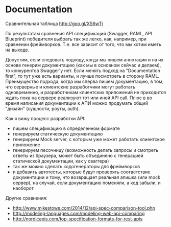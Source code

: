# Documentation

Сравнительная таблица http://goo.gl/XS6wTj

По результатам сравнения API спецификаций (Swagger, RAML, API Blueprint) победителя выбрать так же легко, как, например, при сравнении фреймворков. Т.е. все зависит от того, что мы хотим иметь на выходе.

Допустим, если следовать подходу, когда мы пишем аннотации и на их основе генерим документацию (как мы в основном сейчас и делаем), то конкурентов Swagger'у нет. 
Если менять подход на "Documentation first", то тут уже есть варианты, и лучше посмотреть в сторону RAML.
Преимущество подхода, когда мы сперва пишем документацию, в том, что серверные и клиентские разработчики могут работать одновременно, и разработчикам клиентских приложений не приходится ждать пока на сервере реализуют тот или иной API call.
Плюс в во время написания документации к АПИ можно продумать общий "дизайн" (сущности, роуты, auth).

Как я вижу процесс разработки API:
- пишем спецификацию в определенном формате
- генерируем статическую документацию
- генерируем Mock server, с которым уже может работать клиентское приложение
- генерируем песочницу (возможность делать запросы и смотреть ответы из браузера, может быть объединено с генерацией статической документации, как у сваггера)
- так же можно сделать кодогенераторы для фреймворков
- и добавить автотесты, которые будут проверять соответствие документации и тому, что возвращает реальная апишка (или mock сервер), на случай, если документацию поменяли, а код забыли, и наоборот.



Другие сравнения:
 - http://www.mikestowe.com/2014/12/api-spec-comparison-tool.php
 - http://modeling-languages.com/modeling-web-api-comparing
 - http://nordicapis.com/top-specification-formats-for-rest-apis






